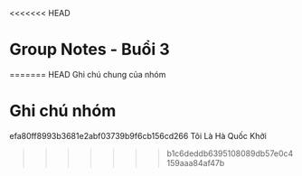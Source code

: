 <<<<<<< HEAD
# Group Notes - Buổi 3
=======
HEAD
Ghi chú chung của nhóm
# Ghi chú nhóm
efa80ff8993b3681e2abf03739b9f6cb156cd266
Tôi Là Hà Quốc Khởi


>>>>>>> b1c6deddb6395108089db57e0c4159aaa84af47b
